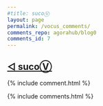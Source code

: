 ```yaml
---
#title: sucoⓋ
layout: page
permalink: /vocus_comments/
comments_repo: agorahub/blog0
comments_id: 7
---
```

<h2><a href="{{site.url}}{{site.baseurl}}/vocus">◁ sucoⓋ</a></h2>

{% include comment.html %}

{% include comments.html %}
